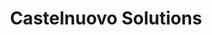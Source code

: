 <!--
<p align="center">
  <a href="https://castelnuovo.dev" target="_blank">
    <img src="https://github.com/castelnuovo/.github/blob/main/images/castelnuovoSolutions.png?raw=true" width="400">
  </a>
</p>
## Castelnuovo Solutions
-->

<h1 align="center">Castelnuovo Solutions</h1>

